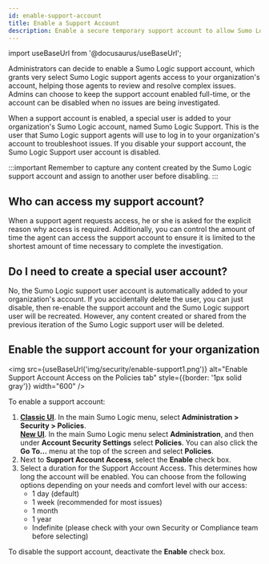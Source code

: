 ```yaml
---
id: enable-support-account
title: Enable a Support Account
description: Enable a secure temporary support account to allow Sumo Logic engineers to troubleshoot and resolve issues directly in your environment.
---
```


import useBaseUrl from '@docusaurus/useBaseUrl';

Administrators can decide to enable a Sumo Logic support account, which grants very select Sumo Logic support agents access to your organization's account, helping those agents to review and resolve complex issues. Admins can choose to keep the support account enabled full-time, or the account can be disabled when no issues are being investigated.

When a support account is enabled, a special user is added to your organization's Sumo Logic account, named Sumo Logic Support. This is the user that Sumo Logic support agents will use to log in to your organization's account to troubleshoot issues. If you disable your support account, the Sumo Logic Support user account is disabled.

:::important
Remember to capture any content created by the Sumo Logic support account and assign to another user before disabling.
:::

## Who can access my support account?

When a support agent requests access, he or she is asked for the explicit reason why access is required. Additionally, you can control
the amount of time the agent can access the support account to ensure it is limited to the shortest amount of time necessary to complete the investigation.

## Do I need to create a special user account? 

No, the Sumo Logic support user account is automatically added to your organization's account. If you accidentally delete the user, you can
just disable, then re-enable the support account and the Sumo Logic support user will be recreated. However, any content created or shared from the previous iteration of the Sumo Logic support user will be deleted.

## Enable the support account for your organization

<img src={useBaseUrl('img/security/enable-support1.png')} alt="Enable Support Account Access on the Policies tab" style={{border: '1px solid gray'}} width="600" />

To enable a support account:

1. [**Classic UI**](/docs/get-started/sumo-logic-ui-classic). In the main Sumo Logic menu, select **Administration > Security > Policies**. <br/>[**New UI**](/docs/get-started/sumo-logic-ui). In the main Sumo Logic menu select **Administration**, and then under **Account Security Settings** select **Policies**. You can also click the **Go To...** menu at the top of the screen and select **Policies**. 
1. Next to **Support Account Access**, select the **Enable** check box.
1. Select a duration for the Support Account Access. This determines how long the account will be enabled. You can choose from the following options depending on your needs and comfort level with our access:
    * 1 day (default)
    * 1 week (recommended for most issues)
    * 1 month
    * 1 year
    * Indefinite (please check with your own Security or Compliance team before selecting)

To disable the support account, deactivate the **Enable** check box.
